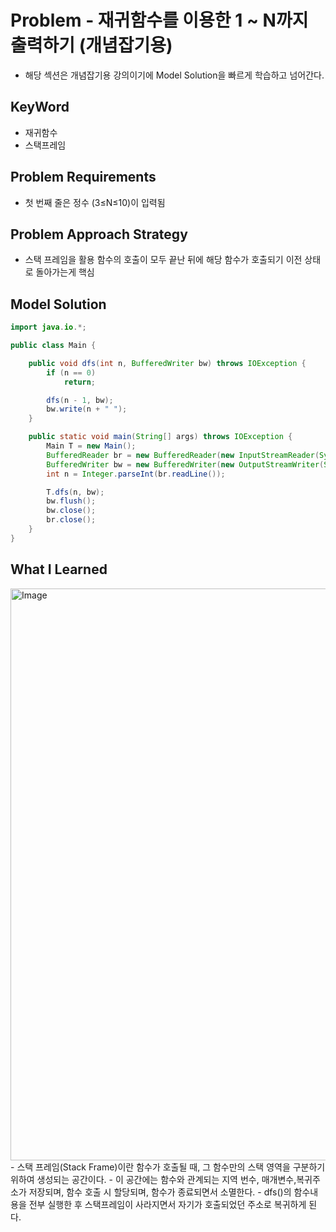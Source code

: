 # Problem - 재귀함수를 이용한 1 ~ N까지 출력하기 (개념잡기용)

- 해당 섹션은 개념잡기용 강의이기에 Model Solution을 빠르게 학습하고 넘어간다.

## KeyWord

- 재귀함수
- 스택프레임

## Problem Requirements

- 첫 번째 줄은 정수 (3≤N≤10)이 입력됨

## Problem Approach Strategy

- 스택 프레임을 활용 함수의 호출이 모두 끝난 뒤에 해당 함수가 호출되기 이전 상태로 돌아가는게 핵심

## Model Solution

```java
import java.io.*;

public class Main {

	public void dfs(int n, BufferedWriter bw) throws IOException {
		if (n == 0)
			return;

		dfs(n - 1, bw);
		bw.write(n + " ");
	}

	public static void main(String[] args) throws IOException {
		Main T = new Main();
		BufferedReader br = new BufferedReader(new InputStreamReader(System.in));
		BufferedWriter bw = new BufferedWriter(new OutputStreamWriter(System.out));
		int n = Integer.parseInt(br.readLine());

		T.dfs(n, bw);
		bw.flush();
		bw.close();
		br.close();
	}
}
```

## What I Learned
<img width="915" alt="Image" src="https://github.com/user-attachments/assets/926ff136-ddf3-4239-b540-de3c9577d655" />
- 스택 프레임(Stack Frame)이란 함수가 호출될 때, 그 함수만의 스택 영역을 구분하기 위하여 생성되는 공간이다. 
- 이 공간에는 함수와 관계되는 지역 번수, 매개변수,복귀주소가 저장되며, 함수 호출 시 할당되며, 함수가 종료되면서 소멸한다.
- dfs()의 함수내용을 전부 실행한 후 스택프레임이 사라지면서 자기가 호출되었던 주소로 복귀하게 된다.  
